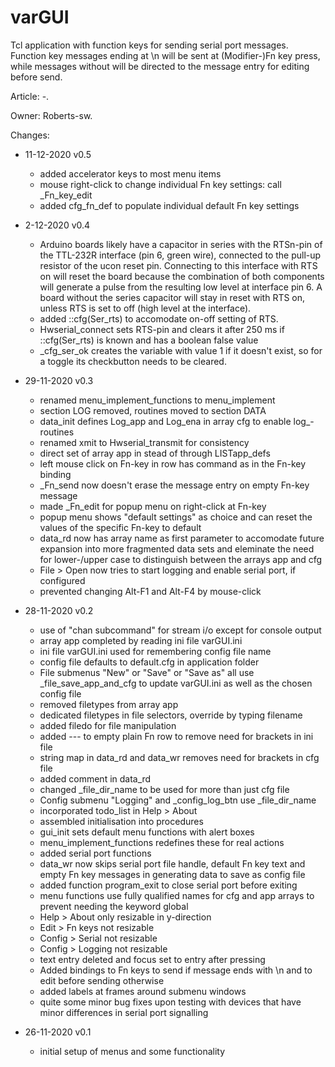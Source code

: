 # varGUI
Tcl application with function keys for sending serial port messages.
Function key messages ending at \n will be sent at (Modifier-)Fn key press,
while messages without will be directed to the message entry for editing
before send.

Article: -. 

Owner: Roberts-sw.

Changes:
- 11-12-2020 v0.5
  - added accelerator keys to most menu items
  - mouse right-click to change individual Fn key settings: call _Fn_key_edit
  - added cfg_fn_def to populate individual default Fn key settings

- 2-12-2020 v0.4
  - Arduino boards likely have a capacitor in series with the RTSn-pin of the
    TTL-232R interface (pin 6, green wire), connected to the pull-up resistor
    of the ucon reset pin.
    Connecting to this interface with RTS on will reset the board because the
    combination of both components will generate a pulse from the resulting
    low level at interface pin 6.
    A board without the series capacitor will stay in reset with RTS on,
    unless RTS is set to off (high level at the interface).
  - added ::cfg(Ser_rts) to accomodate on-off setting of RTS.
  - Hwserial_connect sets RTS-pin and clears it after 250 ms if ::cfg(Ser_rts)
    is known and has a boolean false value
  - _cfg_ser_ok creates the variable with value 1 if it doesn't exist, so for
    a toggle its checkbutton needs to be cleared.

- 29-11-2020 v0.3
  - renamed menu_implement_functions to menu_implement
  - section LOG removed, routines moved to section DATA
  - data_init defines Log_app and Log_ena in array cfg to enable log_-routines
  - renamed xmit to Hwserial_transmit for consistency
  - direct set of array app in stead of through LISTapp_defs
  - left mouse click on Fn-key in row has command as in the Fn-key binding
  - _Fn_send now doesn't erase the message entry on empty Fn-key message
  - made _Fn_edit for popup menu on right-click at Fn-key
  - popup menu shows "default settings" as choice and can reset the values of
    the specific Fn-key to default
  - data_rd now has array name as first parameter to accomodate future expansion
    into more fragmented data sets and eleminate the need for lower-/upper case
    to distinguish between the arrays app and cfg
  - File > Open now tries to start logging and enable serial port, if configured
  - prevented changing Alt-F1 and Alt-F4 by mouse-click

- 28-11-2020 v0.2
  - use of "chan subcommand" for stream i/o except for console output
  - array app completed by reading ini file varGUI.ini
  - ini file varGUI.ini used for remembering config file name
  - config file defaults to default.cfg in application folder
  - File submenus "New" or "Save" or "Save as" all use _file_save_app_and_cfg
    to update varGUI.ini as well as the chosen config file
  - removed filetypes from array app
  - dedicated filetypes in file selectors, override by typing filename
  - added filedo for file manipulation
  - added --- to empty plain Fn row to remove need for brackets in ini file
  - string map in data_rd and data_wr removes need for brackets in cfg file
  - added comment in data_rd
  - changed _file_dir_name to be used for more than just cfg file
  - Config submenu "Logging" and _config_log_btn use _file_dir_name
  - incorporated todo_list in Help > About
  - assembled initialisation into procedures
  - gui_init sets default menu functions with alert boxes
  - menu_implement_functions redefines these for real actions
  - added serial port functions
  - data_wr now skips serial port file handle, default Fn key text and
    empty Fn key messages in generating data to save as config file
  - added function program_exit to close serial port before exiting
  - menu functions use fully qualified names for cfg and app arrays to
    prevent needing the keyword global
  - Help > About only resizable in y-direction
  - Edit > Fn keys not resizable
  - Config > Serial not resizable
  - Config > Logging not resizable
  - text entry deleted and focus set to entry after pressing <Return>
  - Added bindings to Fn keys to send if message ends with \n and to
    edit before sending otherwise
  - added labels at frames around submenu windows
  - quite some minor bug fixes upon testing with devices that have minor
    differences in serial port signalling

- 26-11-2020 v0.1
  - initial setup of menus and some functionality
